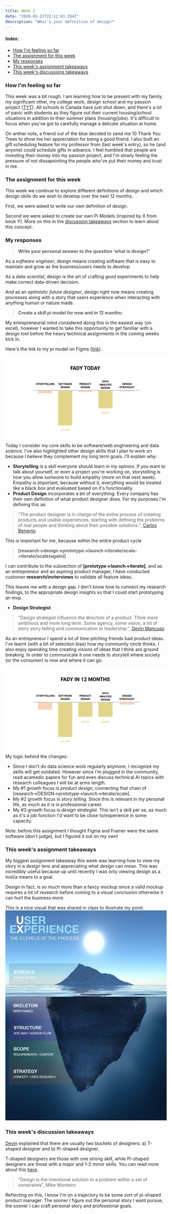 ```yaml
---
title: Week 2
date: "2020-03-22T22:12:03.284Z"
description: "What's your definition of design?"
---
```


#### Index:

- [How I'm feeling so far](#howAmIfeeling)
- [The assignment for this week](#assignment)
- [My responses](#responses)
- [This week's assignment takeaways](#assignmentTakeaways)
- [This week's discussions takeaways](#discussionTakeaways)

### <a name="howAmIfeeling"></a> How I'm feeling so far

This week was a bit rough. I am learning how to be present with my family, my significant other, my college work, design school and my passion project ([TYT](https://thankyoutrees)). All schools in Canada have just shut down, and there's a lot of panic with students as they figure out their current housing/school situations in addition to their summer plans (housing/jobs). It's difficult to focus when you've got to carefully manage a delicate situation at home.

On anther note, a friend out of the blue decided to send me 10 Thank You Trees to show me her appreciation for being a good friend. I also built an gift scheduling feature for my professor from (last week's entry), so he (and anyone) could schedule gifts in advance. I feel humbled that people are investing their money into my passion project, and I'm slowly feeling the pressure of not dissapointing the people who've put their money and trust in me. 

### <a name="assignment"></a> The assignment for this week

This week we continue to explore different definitions of design and which design skills do we wish to develop over the next 12 months.

First, we were asked to write our own definition of design.

Second we were asked to create our own Pi Models (inspired by X from book Y). More on this in the [discussion takeaways](#discussionTakeaways) section to learn about this concept.

### <a name="responses"></a> My responses

> **Write your personal answer to the question ‘what is design?’**

As a _software engineer_, design means creating software that is easy to maintain and grow as the business/users needs to develop.

As a _data scientist_, design is the art of crafting good experiments to help make correct data-driven decision.

And as an _optimistic future designer_, design right now means creating processes along with a story that users experience when interacting with anything human or nature made.

> **Create a skill pi model for now and in 12 months:**

My entrepreneurial mind considered doing this in the easiest way (on excel), however I wanted to take this opportunity to get familiar with a design tool before the heavy technical assignments in the coming weeks kick in.

Here's the link to my pi model on Figma ([link](https://www.figma.com/file/aPusehUDuFMZ27XmlJPgZV/Week-2---Design-Skill-Pi-Chart?node-id=0%3A1)).

![skills today](./today.png)
Today I consider my core skills to be software/web engineering and data science. I've also highlighted other design skills that I plan to work on because I believe they complement my long term goals. I'll explain why:

- **Storytelling** is a skill everyone should learn in my opinion. If you want to talk about yourself, or even a project you're working on, storytelling is how you allow someone to build empathy (more on that next week). Empathy is important, because without it, everything would be treated like a black box and evaluated based on it's functionality.
- **Product Design** incorporates a bit of everything. Every company has their own definition of what product designer does. For my purposes I'm defining this as: 

>"The product designer is in charge of the entire process of creating products and usable experiences, starting with defining the problems of real people and thinking about their possible solutions.", [Carlos Beneyto](https://uxdesign.cc/the-job-of-the-product-designer-and-its-importance-in-a-startup-37f7235f5955).

This is important for me, because within the entire product cycle 
>**[research->design->prototype->launch->iterate/scale->iterate/scale(again)]**

I can contribute to the subsection of **[prototype->launch->iterate]**, and as an entrepreneur and an aspiring product manager, I have conducted customer **research/invterviews** to validate all feature ideas. 

This leaves me with a design gap. I don't know how to connect my research findings, to the appropriate design insights so that I could start prototyping an mvp. 

- **Design Strategist** 
> "Design strategist influence the direction of a product. Think more ambitious and more long term. Some agency, some vision, a lot of story story telling and communication to leadership.", [Devin Mancuso](https://dev.in)

As an entrepreneur I spend a lot of time pitching friends bad product ideas. I've learnt (with a bit of selection bias) how my community circle thinks. I also enjoy spending time creating _visions_ of ideas that I think are ground breaking. In order to communicate it one needs to storytell where society (or the consumer) is now and where it can go.

![skills in 12 months](./12months.png)
My logic behind the changes: 
- Since I don't do data science work regularly anymore, I recognize my skills will get outdated. However since I'm plugged in the community, read acamedic papers for fun and even discuss technical AI topics with research colleagues I will be at arms length. 
- My #1 growth focus is *product design*, connecting that chain of [research->DESIGN->prototype->launch->iterate/scale]. 
- My #2 growth focus is *story telling*. Since this is relevant in my personal life, as much as it is in professional career.
- My #3 growth focus is *design strategist*. This isn't a skill per se, as much as it's a job function I'd want to be close to/experience in some capacity.

Note: before this assignment I thought Figma and Framer were the same software (don't judge), but I figured it out on my own!

### <a name="assignmentTakeaways"></a> This week's assignment takeaways
My biggest assignment takeaway this week was learning how to view my story in a design lens and appreciating what *design* can mean. This was incredibly useful because up until recently I was only viewing design as a tool/a means to a goal.

Design in fact, is so much more than a fancy mockup since a valid mockup requires a lot of research before coming to a visual conclusion otherwise it can hurt the business more. 

This is a nice visual that was shared in class to illustrate my point.
![ux work](./ux.jpg)

### <a name="discussionTakeaways"></a> This week's discussion takeaways

[Devin](https://dev.in/) explained that there are usually two buckets of designers: a) T-shaped designer and b) Pi-shaped designer.

T-shaped designers are those with one strong skill, while Pi-shaped designers are those with a major and 1-2 minor skills. You can read more about this [here](https://medium.com/@cminion/t-shaped-people-pi-shaped-people-and-cthulhu-shaped-people-b44888e0bac4). 

> “Design is the intentional solution to a problem within a set of constraints”, Mike Monteiro

Reflecting on this, I know I'm on a trajectory to be some sort of pi-shaped product manager. The sooner I figure out the personal story I want pursue, the sooner I can craft personal story and professional goals.